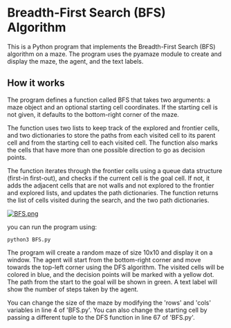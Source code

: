 # Breadth-First Search (BFS) Algorithm

This is a Python program that implements the Breadth-First Search (BFS) algorithm on a maze. The program uses the pyamaze module to create and display the maze, the agent, and the text labels.

## How it works

The program defines a function called BFS that takes two arguments: a maze object and an optional starting cell coordinates. If the starting cell is not given, it defaults to the bottom-right corner of the maze.

The function uses two lists to keep track of the explored and frontier cells, and two dictionaries to store the paths from each visited cell to its parent cell and from the starting cell to each visited cell. The function also marks the cells that have more than one possible direction to go as decision points.

The function iterates through the frontier cells using a queue data structure (first-in first-out), and checks if the current cell is the goal cell. If not, it adds the adjacent cells that are not walls and not explored to the frontier and explored lists, and updates the path dictionaries. The function returns the list of cells visited during the search, and the two path dictionaries.

[![BFS.png](https://i.postimg.cc/RZn1v74z/BFS.png)](https://postimg.cc/3kY0BDkL)

you can run the program using:

```command
python3 BFS.py
```

The program will create a random maze of size 10x10 and display it on a window. The agent will start from the bottom-right corner and move towards the top-left corner using the DFS algorithm. The visited cells will be colored in blue, and the decision points will be marked with a yellow dot. The path from the start to the goal will be shown in green. A text label will show the number of steps taken by the agent.

You can change the size of the maze by modifying the 'rows' and 'cols' variables in line 4 of 'BFS.py'. You can also change the starting cell by passing a different tuple to the DFS function in line 67 of 'BFS.py'.
